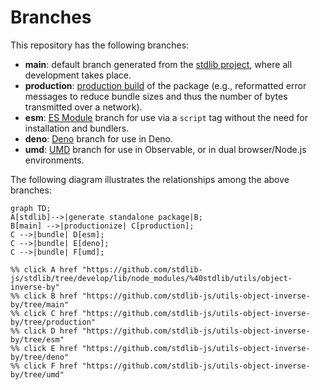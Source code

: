 <!--

@license Apache-2.0

Copyright (c) 2022 The Stdlib Authors.

Licensed under the Apache License, Version 2.0 (the "License");
you may not use this file except in compliance with the License.
You may obtain a copy of the License at

    http://www.apache.org/licenses/LICENSE-2.0

Unless required by applicable law or agreed to in writing, software
distributed under the License is distributed on an "AS IS" BASIS,
WITHOUT WARRANTIES OR CONDITIONS OF ANY KIND, either express or implied.
See the License for the specific language governing permissions and
limitations under the License.

-->

# Branches

This repository has the following branches:

-   **main**: default branch generated from the [stdlib project][stdlib-url], where all development takes place.
-   **production**: [production build][production-url] of the package (e.g., reformatted error messages to reduce bundle sizes and thus the number of bytes transmitted over a network).
-   **esm**: [ES Module][esm-url] branch for use via a `script` tag without the need for installation and bundlers.
-   **deno**: [Deno][deno-url] branch for use in Deno.
-   **umd**: [UMD][umd-url] branch for use in Observable, or in dual browser/Node.js environments.

The following diagram illustrates the relationships among the above branches:

```mermaid
graph TD;
A[stdlib]-->|generate standalone package|B;
B[main] -->|productionize| C[production];
C -->|bundle| D[esm];
C -->|bundle| E[deno];
C -->|bundle| F[umd];

%% click A href "https://github.com/stdlib-js/stdlib/tree/develop/lib/node_modules/%40stdlib/utils/object-inverse-by"
%% click B href "https://github.com/stdlib-js/utils-object-inverse-by/tree/main"
%% click C href "https://github.com/stdlib-js/utils-object-inverse-by/tree/production"
%% click D href "https://github.com/stdlib-js/utils-object-inverse-by/tree/esm"
%% click E href "https://github.com/stdlib-js/utils-object-inverse-by/tree/deno"
%% click F href "https://github.com/stdlib-js/utils-object-inverse-by/tree/umd"
```

[stdlib-url]: https://github.com/stdlib-js/stdlib/tree/develop/lib/node_modules/%40stdlib/utils/object-inverse-by
[production-url]: https://github.com/stdlib-js/utils-object-inverse-by/tree/production
[deno-url]: https://github.com/stdlib-js/utils-object-inverse-by/tree/deno
[umd-url]: https://github.com/stdlib-js/utils-object-inverse-by/tree/umd
[esm-url]: https://github.com/stdlib-js/utils-object-inverse-by/tree/esm